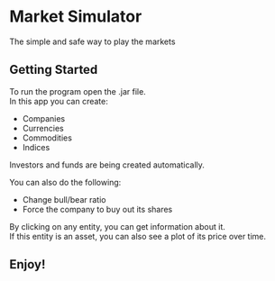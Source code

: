 # Market Simulator
The simple and safe way to play the markets

## Getting Started
To run the program open the .jar file.\
In this app you can create:
* Companies
* Currencies
* Commodities
* Indices

Investors and funds are being created automatically.

You can also do the following:
* Change bull/bear ratio
* Force the company to buy out its shares

By clicking on any entity, you can get information about it.\
If this entity is an asset, you can also see a plot of its price over time.

## Enjoy!
